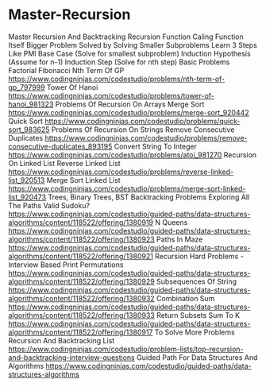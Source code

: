 # Master-Recursion

Master Recursion And Backtracking
Recursion 
Function Caling Function Itself
Bigger Problem Solved by Solving Smaller Subproblems
Learn 3 Steps Like PMI
Base Case (Solve for smallest subproblem)
Induction Hypothesis (Assume for n-1)
Induction Step (Solve for nth step)
Basic Problems
Factorial
Fibonacci
Nth Term Of GP
https://www.codingninjas.com/codestudio/problems/nth-term-of-gp_797999
Tower Of Hanoi
https://www.codingninjas.com/codestudio/problems/tower-of-hanoi_981323
Problems Of Recursion On Arrays
Merge Sort
https://www.codingninjas.com/codestudio/problems/merge-sort_920442
Quick Sort
https://www.codingninjas.com/codestudio/problems/quick-sort_983625
Problems Of Recursion On Strings
Remove Consecutive Duplicates
https://www.codingninjas.com/codestudio/problems/remove-consecutive-duplicates_893195
Convert String To Integer
https://www.codingninjas.com/codestudio/problems/atoi_981270
Recursion On Linked List
Reverse Linked List
https://www.codingninjas.com/codestudio/problems/reverse-linked-list_920513
Merge Sort Linked List
https://www.codingninjas.com/codestudio/problems/merge-sort-linked-list_920473
Trees, Binary Trees, BST
Backtracking Problems
Exploring All The Paths
Valid Sudoku?
https://www.codingninjas.com/codestudio/guided-paths/data-structures-algorithms/content/118522/offering/1380919
N Queens
https://www.codingninjas.com/codestudio/guided-paths/data-structures-algorithms/content/118522/offering/1380923
Paths In Maze
https://www.codingninjas.com/codestudio/guided-paths/data-structures-algorithms/content/118522/offering/1380921
Recursion Hard Problems -Interview Based
Print Permutations
https://www.codingninjas.com/codestudio/guided-paths/data-structures-algorithms/content/118522/offering/1380929
Subsequences Of String
https://www.codingninjas.com/codestudio/guided-paths/data-structures-algorithms/content/118522/offering/1380932
Combination Sum
https://www.codingninjas.com/codestudio/guided-paths/data-structures-algorithms/content/118522/offering/1380933
Return Subsets Sum To K
https://www.codingninjas.com/codestudio/guided-paths/data-structures-algorithms/content/118522/offering/1380917
To Solve More Problems 
Recursion And Backtracking List
https://www.codingninjas.com/codestudio/problem-lists/top-recursion-and-backtracking-interview-questions
Guided Path For Data Structures And Algorithms
https://www.codingninjas.com/codestudio/guided-paths/data-structures-algorithms
